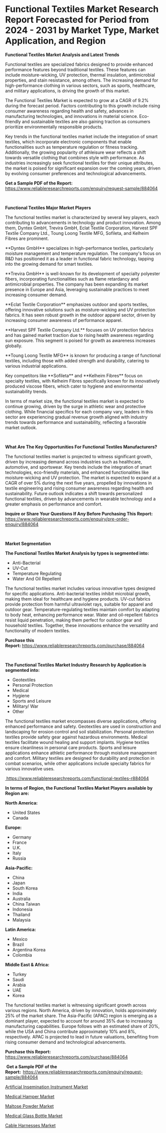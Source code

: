 <p><h1>Functional Textiles Market Research Report Forecasted for Period from 2024 -  2031 by Market Type, Market Application, and Region</h1></p><p><strong>Functional Textiles Market Analysis and Latest Trends</strong></p>
<p><p>Functional textiles are specialized fabrics designed to provide enhanced performance features beyond traditional textiles. These features can include moisture-wicking, UV protection, thermal insulation, antimicrobial properties, and stain resistance, among others. The increasing demand for high-performance clothing in various sectors, such as sports, healthcare, and military applications, is driving the growth of this market.</p><p>The Functional Textiles Market is expected to grow at a CAGR of 9.2% during the forecast period. Factors contributing to this growth include rising consumer awareness regarding health and safety, advances in manufacturing technologies, and innovations in material science. Eco-friendly and sustainable textiles are also gaining traction as consumers prioritize environmentally responsible products.</p><p>Key trends in the functional textiles market include the integration of smart textiles, which incorporate electronic components that enable functionalities such as temperature regulation or fitness tracking. Additionally, the growing popularity of athleisure wear reflects a shift towards versatile clothing that combines style with performance. As industries increasingly seek functional textiles for their unique attributes, the market is poised for significant expansion over the coming years, driven by evolving consumer preferences and technological advancements.</p></p>
<p><strong>Get a Sample PDF of the Report:&nbsp;</strong> <a href="https://www.reliableresearchreports.com/enquiry/request-sample/884064?utm_campaign=10&utm_medium=2&utm_source=Github&utm_content=ia&utm_term=07112024&utm_id=functional-textiles">https://www.reliableresearchreports.com/enquiry/request-sample/884064</a></p>
<p>&nbsp;</p>
<p><strong>Functional Textiles Major Market Players</strong></p>
<p><p>The functional textiles market is characterized by several key players, each contributing to advancements in technology and product innovation. Among them, Dyntex GmbH, Trevira GmbH, Eclat Textile Corporation, Harvest SPF Textile Company Ltd., Toung Loong Textile MFG, Sofileta, and Kelheim Fibres are prominent.</p><p>**Dyntex GmbH** specializes in high-performance textiles, particularly moisture management and temperature regulation. The company's focus on R&D has positioned it as a leader in functional fabric technology, tapping into the growing demand for smart textiles.</p><p>**Trevira GmbH** is well-known for its development of specialty polyester fibers, incorporating functionalities such as flame retardancy and antimicrobial properties. The company has been expanding its market presence in Europe and Asia, leveraging sustainable practices to meet increasing consumer demand.</p><p>**Eclat Textile Corporation** emphasizes outdoor and sports textiles, offering innovative solutions such as moisture-wicking and UV protection fabrics. It has seen robust growth in the outdoor apparel sector, driven by increasing consumer awareness of performance apparel.</p><p>**Harvest SPF Textile Company Ltd.** focuses on UV protection fabrics and has gained market traction due to rising health awareness regarding sun exposure. This segment is poised for growth as awareness increases globally.</p><p>**Toung Loong Textile MFG** is known for producing a range of functional textiles, including those with added strength and durability, catering to various industrial applications. </p><p>Key competitors like **Sofileta** and **Kelheim Fibres** focus on specialty textiles, with Kelheim Fibres specifically known for its innovatively produced viscose fibers, which cater to hygiene and environmental sustainability trends.</p><p>In terms of market size, the functional textiles market is expected to continue growing, driven by the surge in athletic wear and protective clothing. While financial specifics for each company vary, leaders in this sector are experiencing gradual revenue growth aligned with industry trends towards performance and sustainability, reflecting a favorable market outlook.</p></p>
<p>&nbsp;</p>
<p><strong>What Are The Key Opportunities For Functional Textiles Manufacturers?</strong></p>
<p><p>The functional textiles market is projected to witness significant growth, driven by increasing demand across industries such as healthcare, automotive, and sportswear. Key trends include the integration of smart technologies, eco-friendly materials, and enhanced functionalities like moisture-wicking and UV protection. The market is expected to expand at a CAGR of over 5% during the next five years, propelled by innovations in textile engineering and rising consumer awareness regarding health and sustainability. Future outlook indicates a shift towards personalized functional textiles, driven by advancements in wearable technology and a greater emphasis on performance and comfort.</p></p>
<p><strong>Inquire or Share Your Questions If Any Before Purchasing This Report:</strong> <a href="https://www.reliableresearchreports.com/enquiry/pre-order-enquiry/884064?utm_campaign=10&utm_medium=2&utm_source=Github&utm_content=ia&utm_term=07112024&utm_id=functional-textiles">https://www.reliableresearchreports.com/enquiry/pre-order-enquiry/884064</a></p>
<p>&nbsp;</p>
<p><strong>Market Segmentation</strong></p>
<p><strong>The Functional Textiles Market Analysis by types is segmented into:</strong></p>
<p><ul><li>Anti-Bacterial</li><li>UV-Cut</li><li>Temperature Regulating</li><li>Water And Oil Repellent</li></ul></p>
<p><p>The functional textiles market includes various innovative types designed for specific applications. Anti-bacterial textiles inhibit microbial growth, making them ideal for healthcare and hygiene products. UV-cut fabrics provide protection from harmful ultraviolet rays, suitable for apparel and outdoor gear. Temperature-regulating textiles maintain comfort by adapting to body heat, enhancing performance wear. Water and oil-repellent fabrics resist liquid penetration, making them perfect for outdoor gear and household textiles. Together, these innovations enhance the versatility and functionality of modern textiles.</p></p>
<p><strong>Purchase this Report:&nbsp;</strong><a href="https://www.reliableresearchreports.com/purchase/884064?utm_campaign=10&utm_medium=2&utm_source=Github&utm_content=ia&utm_term=07112024&utm_id=functional-textiles">https://www.reliableresearchreports.com/purchase/884064</a></p>
<p>&nbsp;</p>
<p><strong>The Functional Textiles Market Industry Research by Application is segmented into:</strong></p>
<p><ul><li>Geotextiles</li><li>Personal Protection</li><li>Medical</li><li>Hygiene</li><li>Sports and Leisure</li><li>Military/ War</li><li>Other</li></ul></p>
<p><p>The functional textiles market encompasses diverse applications, offering enhanced performance and safety. Geotextiles are used in construction and landscaping for erosion control and soil stabilization. Personal protection textiles provide safety gear against hazardous environments. Medical textiles facilitate wound healing and support implants. Hygiene textiles ensure cleanliness in personal care products. Sports and leisure applications enhance athletic performance through moisture management and comfort. Military textiles are designed for durability and protection in combat scenarios, while other applications include specialty fabrics for various innovative uses.</p></p>
<p><a href="https://www.reliableresearchreports.com/functional-textiles-r884064?utm_campaign=10&utm_medium=2&utm_source=Github&utm_content=ia&utm_term=07112024&utm_id=functional-textiles">&nbsp;https://www.reliableresearchreports.com/functional-textiles-r884064</a></p>
<p><strong>In terms of Region, the Functional Textiles Market Players available by Region are:</strong></p>
<p>
    <p> <strong> North America: </strong>
        <ul>
            <li>United States</li>
            <li>Canada</li>
        </ul>
        </p> 
    <p> <strong> Europe: </strong>
        <ul>
            <li>Germany</li>
            <li>France</li>
            <li>U.K.</li>
            <li>Italy</li>
            <li>Russia</li>
        </ul>
        </p> 
    <p> <strong> Asia-Pacific: </strong>
        <ul>
            <li>China</li>
            <li>Japan</li>
            <li>South Korea</li>
            <li>India</li>
            <li>Australia</li>
            <li>China Taiwan</li>
            <li>Indonesia</li>
            <li>Thailand</li>
            <li>Malaysia</li>
        </ul>
        </p> 
    <p> <strong> Latin America: </strong>
        <ul>
            <li>Mexico</li>
            <li>Brazil</li>
            <li>Argentina Korea</li>
            <li>Colombia</li>
        </ul>
        </p> 
    <p> <strong> Middle East & Africa: </strong>
        <ul>
            <li>Turkey</li>
            <li>Saudi</li>
            <li>Arabia</li>
            <li>UAE</li>
            <li>Korea</li>
        </ul>
    </p>
    </p>
<p><p>The functional textiles market is witnessing significant growth across various regions. North America, driven by innovation, holds approximately 25% of the market share. The Asia-Pacific (APAC) region is emerging as a dominant player, expected to account for around 35% due to increasing manufacturing capabilities. Europe follows with an estimated share of 20%, while the USA and China contribute approximately 10% and 8%, respectively. APAC is projected to lead in future valuations, benefiting from rising consumer demand and technological advancements.</p></p>
<p><strong>Purchase this Report: </strong><a href="https://www.reliableresearchreports.com/purchase/884064?utm_campaign=10&utm_medium=2&utm_source=Github&utm_content=ia&utm_term=07112024&utm_id=functional-textiles">https://www.reliableresearchreports.com/purchase/884064</a></p>
<p>&nbsp;<strong>Get a Sample PDF of the Report:&nbsp;&nbsp;</strong><a href="https://www.reliableresearchreports.com/enquiry/request-sample/884064?utm_campaign=10&utm_medium=2&utm_source=Github&utm_content=ia&utm_term=07112024&utm_id=functional-textiles">https://www.reliableresearchreports.com/enquiry/request-sample/884064</a></p>
<p><strong></strong></p>
<p><p><a href="https://issuu.com/reportprime-2/docs/artificial-insemination-instrument-_47e54abb71462d?utm_campaign=10&utm_medium=2&utm_source=Github&utm_content=ia&utm_term=07112024&utm_id=functional-textiles">Artificial Insemination Instrument Market</a></p><p><a href="https://issuu.com/reportprime-2/docs/medical-hamper-market-size-2030.ppt_5fb03ae6e45476?utm_campaign=10&utm_medium=2&utm_source=Github&utm_content=ia&utm_term=07112024&utm_id=functional-textiles">Medical Hamper Market</a></p><p><a href="https://github.com/ygfu6u/Market-Research-Report-List-1/blob/main/maltose-powder-market.md?utm_campaign=10&utm_medium=2&utm_source=Github&utm_content=ia&utm_term=07112024&utm_id=functional-textiles">Maltose Powder Market</a></p><p><a href="https://issuu.com/reportprime-2/docs/medical-glass-bottle-market-size-20_4c9bb3bcfafac0?utm_campaign=10&utm_medium=2&utm_source=Github&utm_content=ia&utm_term=07112024&utm_id=functional-textiles">Medical Glass Bottle Market</a></p><p><a href="https://github.com/JubayerMia832/Market-Research-Report-List-1/blob/main/cable-harnesses-market.md?utm_campaign=10&utm_medium=2&utm_source=Github&utm_content=ia&utm_term=07112024&utm_id=functional-textiles">Cable Harnesses Market</a></p></p>